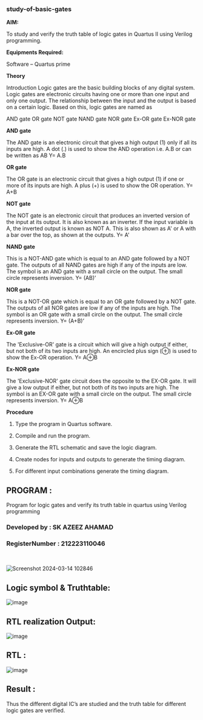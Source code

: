 ### study-of-basic-gates

**AIM:** 

To study and verify the truth table of logic gates in Quartus II using Verilog programming.

**Equipments Required:**

Software – Quartus prime 

**Theory**

Introduction Logic gates are the basic building blocks of any digital system. Logic gates are electronic circuits having one or more than one input and only one output. The relationship between the input and the output is based on a certain logic. Based on this, logic gates are named as

AND gate OR gate NOT gate NAND gate NOR gate Ex-OR gate Ex-NOR gate

**AND gate**

The AND gate is an electronic circuit that gives a high output (1) only if all its inputs are high. A dot (.) is used to show the AND operation i.e. A.B or can be written as AB
Y= A.B

**OR gate** 

The OR gate is an electronic circuit that gives a high output (1) if one or more of its inputs are high. A plus (+) is used to show the OR operation.
Y= A+B

**NOT gate**

The NOT gate is an electronic circuit that produces an inverted version of the input at its output. It is also known as an inverter. If the input variable is A, the inverted output is known as NOT A. This is also shown as A' or A with a bar over the top, as shown at the outputs.
Y= A'

**NAND gate**

This is a NOT-AND gate which is equal to an AND gate followed by a NOT gate. The outputs of all NAND gates are high if any of the inputs are low. The symbol is an AND gate with a small circle on the output. The small circle represents inversion.
Y= (AB)’

**NOR gate**

This is a NOT-OR gate which is equal to an OR gate followed by a NOT gate. The outputs of all NOR gates are low if any of the inputs are high. The symbol is an OR gate with a small circle on the output. The small circle represents inversion.
Y= (A+B)’

**Ex-OR gate**

The 'Exclusive-OR' gate is a circuit which will give a high output if either, but not both of its two inputs are high. An encircled plus sign (⊕) is used to show the Ex-OR operation.
Y= A⊕B

**Ex-NOR gate**

The 'Exclusive-NOR' gate circuit does the opposite to the EX-OR gate. It will give a low output if either, but not both of its two inputs are high. The symbol is an EX-OR gate with a small circle on the output. The small circle represents inversion.
Y= A⊕B

**Procedure** 

1.	Type the program in Quartus software.

2.	Compile and run the program.

3.	Generate the RTL schematic and save the logic diagram.

4.	Create nodes for inputs and outputs to generate the timing diagram.

5.	For different input combinations generate the timing diagram.


## PROGRAM :

Program for logic gates and verify its truth table in quartus using Verilog programming
### Developed by : SK AZEEZ AHAMAD
### RegisterNumber : 212223110046
<br>

![Screenshot 2024-03-14 102846](https://github.com/SANTHAN-2006/study-of-basic-gates/assets/80164014/66bf74ca-fd35-4257-9f40-c7fe5d0cf7db)

 
## Logic symbol & Truthtable:
![image](https://github.com/SANTHAN-2006/study-of-basic-gates/assets/80164014/83e07284-6e98-49e2-8d95-d8a7c7d80c84)
<br>
## RTL realization Output:
![image](https://github.com/SANTHAN-2006/study-of-basic-gates/assets/80164014/2c3aaf3f-f233-45a9-998a-1fede4d6ab52)
<br>
## RTL :
![image](https://github.com/SANTHAN-2006/study-of-basic-gates/assets/80164014/3cab06be-fb85-42d0-86e8-54a9c5d9c39e)

## Result :
Thus the different digital IC’s are studied and the truth table for different logic gates are verified.



